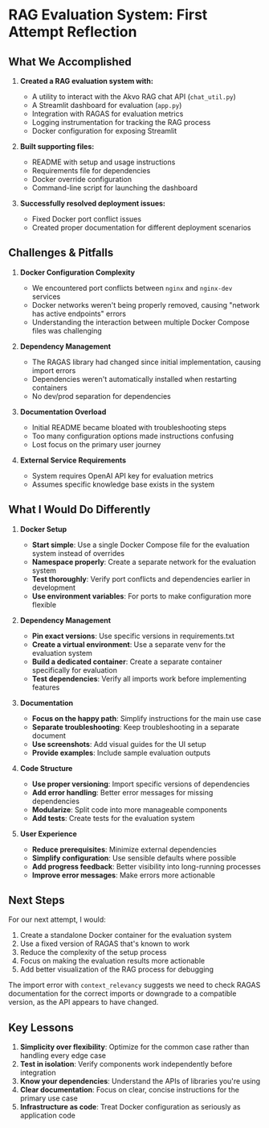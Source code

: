 # RAG Evaluation System: First Attempt Reflection

## What We Accomplished

1. **Created a RAG evaluation system with:**
   - A utility to interact with the Akvo RAG chat API (`chat_util.py`)
   - A Streamlit dashboard for evaluation (`app.py`) 
   - Integration with RAGAS for evaluation metrics
   - Logging instrumentation for tracking the RAG process
   - Docker configuration for exposing Streamlit

2. **Built supporting files:**
   - README with setup and usage instructions
   - Requirements file for dependencies
   - Docker override configuration
   - Command-line script for launching the dashboard

3. **Successfully resolved deployment issues:**
   - Fixed Docker port conflict issues
   - Created proper documentation for different deployment scenarios

## Challenges & Pitfalls

1. **Docker Configuration Complexity**
   - We encountered port conflicts between `nginx` and `nginx-dev` services
   - Docker networks weren't being properly removed, causing "network has active endpoints" errors
   - Understanding the interaction between multiple Docker Compose files was challenging

2. **Dependency Management**
   - The RAGAS library had changed since initial implementation, causing import errors
   - Dependencies weren't automatically installed when restarting containers
   - No dev/prod separation for dependencies

3. **Documentation Overload**
   - Initial README became bloated with troubleshooting steps
   - Too many configuration options made instructions confusing
   - Lost focus on the primary user journey

4. **External Service Requirements**
   - System requires OpenAI API key for evaluation metrics
   - Assumes specific knowledge base exists in the system

## What I Would Do Differently

1. **Docker Setup**
   - **Start simple**: Use a single Docker Compose file for the evaluation system instead of overrides
   - **Namespace properly**: Create a separate network for the evaluation system
   - **Test thoroughly**: Verify port conflicts and dependencies earlier in development
   - **Use environment variables**: For ports to make configuration more flexible

2. **Dependency Management**
   - **Pin exact versions**: Use specific versions in requirements.txt
   - **Create a virtual environment**: Use a separate venv for the evaluation system
   - **Build a dedicated container**: Create a separate container specifically for evaluation
   - **Test dependencies**: Verify all imports work before implementing features

3. **Documentation**
   - **Focus on the happy path**: Simplify instructions for the main use case
   - **Separate troubleshooting**: Keep troubleshooting in a separate document
   - **Use screenshots**: Add visual guides for the UI setup
   - **Provide examples**: Include sample evaluation outputs

4. **Code Structure**
   - **Use proper versioning**: Import specific versions of dependencies
   - **Add error handling**: Better error messages for missing dependencies
   - **Modularize**: Split code into more manageable components
   - **Add tests**: Create tests for the evaluation system

5. **User Experience**
   - **Reduce prerequisites**: Minimize external dependencies
   - **Simplify configuration**: Use sensible defaults where possible
   - **Add progress feedback**: Better visibility into long-running processes
   - **Improve error messages**: Make errors more actionable

## Next Steps

For our next attempt, I would:

1. Create a standalone Docker container for the evaluation system
2. Use a fixed version of RAGAS that's known to work
3. Reduce the complexity of the setup process
4. Focus on making the evaluation results more actionable
5. Add better visualization of the RAG process for debugging

The import error with `context_relevancy` suggests we need to check RAGAS documentation for the correct imports or downgrade to a compatible version, as the API appears to have changed.

## Key Lessons

1. **Simplicity over flexibility**: Optimize for the common case rather than handling every edge case
2. **Test in isolation**: Verify components work independently before integration
3. **Know your dependencies**: Understand the APIs of libraries you're using
4. **Clear documentation**: Focus on clear, concise instructions for the primary use case
5. **Infrastructure as code**: Treat Docker configuration as seriously as application code
